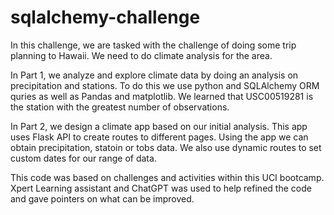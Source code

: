 # sqlalchemy-challenge

In this challenge, we are tasked with the challenge of doing some trip planning to Hawaii. We need to do climate analysis for the area. 

In Part 1, we analyze and explore climate data by doing an analysis on precipitation and stations. To do this we use python and SQLAlchemy ORM quries as well as Pandas and matplotlib. We learned that USC00519281 is the station with the greatest number of observations.

In Part 2, we design a climate app based on our initial analysis. This app uses Flask API to create routes to different pages. Using the app we can obtain precipitation, statoin or tobs data. We also use dynamic routes to set custom dates for our range of data.

This code was based on challenges and activities within this UCI bootcamp. Xpert Learning assistant and ChatGPT was used to help refined the code and gave pointers on what can be improved. 
